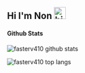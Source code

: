 ## Hi I'm Non <img src="https://user-images.githubusercontent.com/1303154/88677602-1635ba80-d120-11ea-84d8-d263ba5fc3c0.gif" width="28px" alt="hi">

#### Github Stats

![fasterv410 github stats](https://github-readme-stats.vercel.app/api?username=fasterv410&count_private=true&theme=radical&hide=contribs,prs)

![fasterv410 top langs](https://github-readme-stats.vercel.app/api/top-langs/?username=fasterv410&theme=radical&layout=compact)

<!-- ![fasterv410 top langs](https://github-readme-stats.vercel.app/api/wakatime?username=fasterv410&theme=radical) -->
